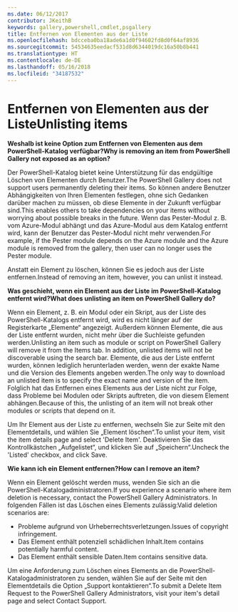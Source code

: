 ```yaml
---
ms.date: 06/12/2017
contributor: JKeithB
keywords: gallery,powershell,cmdlet,psgallery
title: Entfernen von Elementen aus der Liste
ms.openlocfilehash: bdcceba0ba18ade6a1d0f94602fd8d0f64af8936
ms.sourcegitcommit: 54534635eedacf531d8d6344019dc16a50b8b441
ms.translationtype: HT
ms.contentlocale: de-DE
ms.lasthandoff: 05/16/2018
ms.locfileid: "34187532"
---
```

# <a name="unlisting-items"></a><span data-ttu-id="c5d8e-103">Entfernen von Elementen aus der Liste</span><span class="sxs-lookup"><span data-stu-id="c5d8e-103">Unlisting items</span></span>

<span data-ttu-id="c5d8e-104">**Weshalb ist keine Option zum Entfernen von Elementen aus dem PowerShell-Katalog verfügbar?**</span><span class="sxs-lookup"><span data-stu-id="c5d8e-104">**Why is removing an item from PowerShell Gallery not exposed as an option?**</span></span>

<span data-ttu-id="c5d8e-105">Der PowerShell-Katalog bietet keine Unterstützung für das endgültige Löschen von Elementen durch Benutzer.</span><span class="sxs-lookup"><span data-stu-id="c5d8e-105">The PowerShell Gallery does not support users permanently deleting their items.</span></span>
<span data-ttu-id="c5d8e-106">So können andere Benutzer Abhängigkeiten von Ihren Elementen festlegen, ohne sich Gedanken darüber machen zu müssen, ob diese Elemente in der Zukunft verfügbar sind.</span><span class="sxs-lookup"><span data-stu-id="c5d8e-106">This enables others to take dependencies on your items without worrying about possible breaks in the future.</span></span>
<span data-ttu-id="c5d8e-107">Wenn das Pester-Modul z. B. vom Azure-Modul abhängt und das Azure-Modul aus dem Katalog entfernt wird, kann der Benutzer das Pester-Modul nicht mehr verwenden.</span><span class="sxs-lookup"><span data-stu-id="c5d8e-107">For example, if the Pester module depends on the Azure module and the Azure module is removed from the gallery, then user can no longer uses the Pester module.</span></span>

<span data-ttu-id="c5d8e-108">Anstatt ein Element zu löschen, können Sie es jedoch aus der Liste entfernen.</span><span class="sxs-lookup"><span data-stu-id="c5d8e-108">Instead of removing an item, however, you can unlist it instead.</span></span>

<span data-ttu-id="c5d8e-109">**Was geschieht, wenn ein Element aus der Liste im PowerShell-Katalog entfernt wird?**</span><span class="sxs-lookup"><span data-stu-id="c5d8e-109">**What does unlisting an item on PowerShell Gallery do?**</span></span>

<span data-ttu-id="c5d8e-110">Wenn ein Element, z. B. ein Modul oder ein Skript, aus der Liste des PowerShell-Katalogs entfernt wird, wird es nicht länger auf der Registerkarte „Elemente“ angezeigt. Außerdem können Elemente, die aus der Liste entfernt wurden, nicht mehr über die Suchleiste gefunden werden.</span><span class="sxs-lookup"><span data-stu-id="c5d8e-110">Unlisting an item such as module or script on PowerShell Gallery will remove it from the Items tab. In addition, unlisted items will not be discoverable using the search bar.</span></span>
<span data-ttu-id="c5d8e-111">Elemente, die aus der Liste entfernt wurden, können lediglich herunterladen werden, wenn der exakte Name und die Version des Elements angeben werden.</span><span class="sxs-lookup"><span data-stu-id="c5d8e-111">The only way to download an unlisted item is to specify the exact name and version of the item.</span></span>
<span data-ttu-id="c5d8e-112">Folglich hat das Entfernen eines Elements aus der Liste nicht zur Folge, dass Probleme bei Modulen oder Skripts auftreten, die von diesem Element abhängen.</span><span class="sxs-lookup"><span data-stu-id="c5d8e-112">Because of this, the unlisting of an item will not break other modules or scripts that depend on it.</span></span>

<span data-ttu-id="c5d8e-113">Um Ihr Element aus der Liste zu entfernen, wechseln Sie zur Seite mit den Elementdetails, und wählen Sie „Element löschen“.</span><span class="sxs-lookup"><span data-stu-id="c5d8e-113">To unlist your item, visit the item details page and select 'Delete Item'.</span></span> <span data-ttu-id="c5d8e-114">Deaktivieren Sie das Kontrollkästchen „Aufgelistet“, und klicken Sie auf „Speichern“.</span><span class="sxs-lookup"><span data-stu-id="c5d8e-114">Uncheck the 'Listed' checkbox, and click Save.</span></span>

<span data-ttu-id="c5d8e-115">**Wie kann ich ein Element entfernen?**</span><span class="sxs-lookup"><span data-stu-id="c5d8e-115">**How can I remove an item?**</span></span>

<span data-ttu-id="c5d8e-116">Wenn ein Element gelöscht werden muss, wenden Sie sich an die PowerShell-Katalogadministratoren.</span><span class="sxs-lookup"><span data-stu-id="c5d8e-116">If you experience a scenario where item deletion is necessary, contact the PowerShell Gallery Administrators.</span></span>
<span data-ttu-id="c5d8e-117">In folgenden Fällen ist das Löschen eines Elements zulässig:</span><span class="sxs-lookup"><span data-stu-id="c5d8e-117">Valid deletion scenarios are:</span></span>
- <span data-ttu-id="c5d8e-118">Probleme aufgrund von Urheberrechtsverletzungen.</span><span class="sxs-lookup"><span data-stu-id="c5d8e-118">Issues of copyright infringement.</span></span>
- <span data-ttu-id="c5d8e-119">Das Element enthält potenziell schädlichen Inhalt.</span><span class="sxs-lookup"><span data-stu-id="c5d8e-119">Item contains potentially harmful content.</span></span>
- <span data-ttu-id="c5d8e-120">Das Element enthält sensible Daten.</span><span class="sxs-lookup"><span data-stu-id="c5d8e-120">Item contains sensitive data.</span></span>

<span data-ttu-id="c5d8e-121">Um eine Anforderung zum Löschen eines Elements an die PowerShell-Katalogadministratoren zu senden, wählen Sie auf der Seite mit den Elementdetails die Option „Support kontaktieren“.</span><span class="sxs-lookup"><span data-stu-id="c5d8e-121">To submit a Delete Item Request to the PowerShell Gallery Administrators, visit your item's detail page and select Contact Support.</span></span>